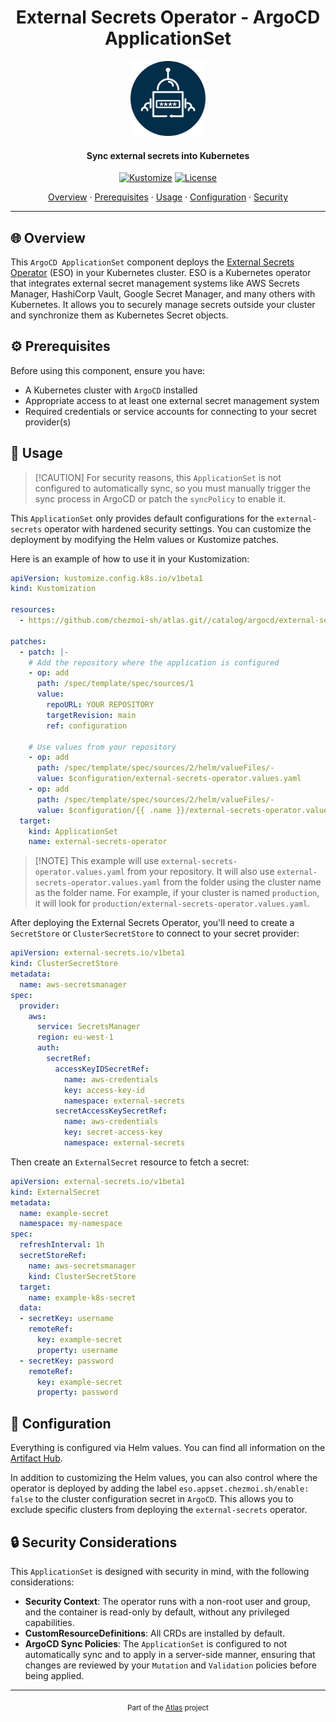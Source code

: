 <!-- markdownlint-disable MD033 MD041 -->

<div align="center">
  <h1 align="center">External Secrets Operator - ArgoCD ApplicationSet</h1>
  <img src="../../../docs/assets/icons/system/external-secret.svg" alt="External Secrets Operator Logo" width="120" height="120">
</div>

<h4 align="center">Sync external secrets into Kubernetes</h4>

<div align="center">

[![Kustomize](https://img.shields.io/badge/Kustomize-ready-green?logo=kubernetes\&logoColor=white\&logoWidth=20)](https://kustomize.io)
[![License](https://img.shields.io/badge/License-Apache_2.0-blue?logo=git\&logoColor=white\&logoWidth=20)](../../../LICENSE)

<!-- trunk-ignore-begin(markdown-link-check/404) -->

<a href="#-overview">Overview</a> · <a href="#%EF%B8%8F-prerequisites">Prerequisites</a> · <a href="#-usage">Usage</a> · <a href="#-configuration">Configuration</a> · <a href="#-security-considerations">Security</a>

<!-- trunk-ignore-end(markdown-link-check/404) -->

</div>

***

## 🌐 Overview

This `ArgoCD ApplicationSet` component deploys the [External Secrets Operator](https://external-secrets.io/) (ESO) in your Kubernetes cluster. ESO is a Kubernetes operator that integrates external secret management systems like AWS Secrets Manager, HashiCorp Vault, Google Secret Manager, and many others with Kubernetes. It allows you to securely manage secrets outside your cluster and synchronize them as Kubernetes Secret objects.

## ⚙️ Prerequisites

Before using this component, ensure you have:

* A Kubernetes cluster with `ArgoCD` installed
* Appropriate access to at least one external secret management system
* Required credentials or service accounts for connecting to your secret provider(s)

## 🚀 Usage

> \[!CAUTION]
> For security reasons, this `ApplicationSet` is not configured to automatically sync, so you must manually trigger the sync process in ArgoCD or patch the `syncPolicy` to enable it.

This `ApplicationSet` only provides default configurations for the `external-secrets` operator with hardened security settings. You can customize the deployment by modifying the Helm values or Kustomize patches.

Here is an example of how to use it in your Kustomization:

```yaml
apiVersion: kustomize.config.k8s.io/v1beta1
kind: Kustomization

resources:
  - https://github.com/chezmoi-sh/atlas.git//catalog/argocd/external-secrets-operator?ref=main

patches:
  - patch: |-
    # Add the repository where the application is configured
    - op: add
      path: /spec/template/spec/sources/1
      value:
        repoURL: YOUR REPOSITORY
        targetRevision: main
        ref: configuration

    # Use values from your repository
    - op: add
      path: /spec/template/spec/sources/2/helm/valueFiles/-
      value: $configuration/external-secrets-operator.values.yaml
    - op: add
      path: /spec/template/spec/sources/2/helm/valueFiles/-
      value: $configuration/{{ .name }}/external-secrets-operator.values.yaml
  target:
    kind: ApplicationSet
    name: external-secrets-operator
```

> \[!NOTE]
> This example will use `external-secrets-operator.values.yaml` from your repository. It will also use `external-secrets-operator.values.yaml` from the folder using the cluster name as the folder name. For example, if your cluster is named `production`, it will look for `production/external-secrets-operator.values.yaml`.

After deploying the External Secrets Operator, you'll need to create a `SecretStore` or `ClusterSecretStore` to connect to your secret provider:

```yaml
apiVersion: external-secrets.io/v1beta1
kind: ClusterSecretStore
metadata:
  name: aws-secretsmanager
spec:
  provider:
    aws:
      service: SecretsManager
      region: eu-west-1
      auth:
        secretRef:
          accessKeyIDSecretRef:
            name: aws-credentials
            key: access-key-id
            namespace: external-secrets
          secretAccessKeySecretRef:
            name: aws-credentials
            key: secret-access-key
            namespace: external-secrets
```

Then create an `ExternalSecret` resource to fetch a secret:

```yaml
apiVersion: external-secrets.io/v1beta1
kind: ExternalSecret
metadata:
  name: example-secret
  namespace: my-namespace
spec:
  refreshInterval: 1h
  secretStoreRef:
    name: aws-secretsmanager
    kind: ClusterSecretStore
  target:
    name: example-k8s-secret
  data:
  - secretKey: username
    remoteRef:
      key: example-secret
      property: username
  - secretKey: password
    remoteRef:
      key: example-secret
      property: password
```

## 🔧 Configuration

Everything is configured via Helm values. You can find all information on the [Artifact Hub](https://artifacthub.io/packages/helm/external-secrets/external-secrets).

In addition to customizing the Helm values, you can also control where the operator is deployed by adding the label `eso.appset.chezmoi.sh/enable: false` to the cluster configuration secret in `ArgoCD`. This allows you to exclude specific clusters from deploying the `external-secrets` operator.

## 🔒 Security Considerations

This `ApplicationSet` is designed with security in mind, with the following considerations:

* **Security Context**: The operator runs with a non-root user and group, and the container is read-only by default, without any privileged capabilities.
* **CustomResourceDefinitions**: All CRDs are installed by default.
* **ArgoCD Sync Policies**: The `ApplicationSet` is configured to not automatically sync and to apply in a server-side manner, ensuring that changes are reviewed by your `Mutation` and `Validation` policies before being applied.

***

<div align="center">
  <sub>Part of the <a href="../../../README.md">Atlas</a> project</sub>
</div>
